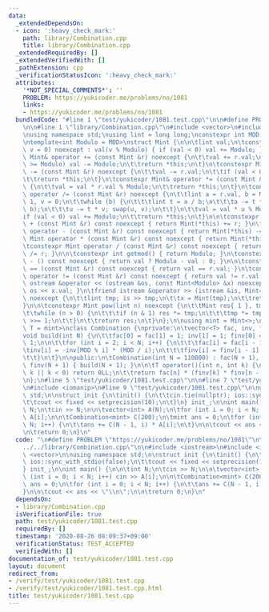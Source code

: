 ```yaml
---
data:
  _extendedDependsOn:
  - icon: ':heavy_check_mark:'
    path: library/Combination.cpp
    title: library/Combination.cpp
  _extendedRequiredBy: []
  _extendedVerifiedWith: []
  _pathExtension: cpp
  _verificationStatusIcon: ':heavy_check_mark:'
  attributes:
    '*NOT_SPECIAL_COMMENTS*': ''
    PROBLEM: https://yukicoder.me/problems/no/1081
    links:
    - https://yukicoder.me/problems/no/1081
  bundledCode: "#line 1 \"test/yukicoder/1081.test.cpp\"\n\n#define PROBLEM \"https://yukicoder.me/problems/no/1081\"\
    \n\n#line 1 \"library/Combination.cpp\"\n#include <vector>\n#include <iostream>\n\
    \nusing namespace std;\nusing lint = long long;\nconstexpr int MOD = 1000000007;\n\
    \ntemplate<int Modulo = MOD>\nstruct Mint {\n\n\tlint val;\n\tconstexpr Mint(lint\
    \ v = 0) noexcept : val(v % Modulo) { if (val < 0) val += Modulo; }\n\n\tconstexpr\
    \ Mint& operator += (const Mint &r) noexcept {\n\t\tval += r.val;\n\t\tif (val\
    \ >= Modulo) val -= Modulo;\n\t\treturn *this;\n\t}\n\tconstexpr Mint& operator\
    \ -= (const Mint &r) noexcept {\n\t\tval -= r.val;\n\t\tif (val < 0) val += Modulo;\n\
    \t\treturn *this;\n\t}\n\tconstexpr Mint& operator *= (const Mint &r) noexcept\
    \ {\n\t\tval = val * r.val % Modulo;\n\t\treturn *this;\n\t}\n\tconstexpr Mint&\
    \ operator /= (const Mint &r) noexcept {\n\t\tlint a = r.val, b = Modulo, u =\
    \ 1, v = 0;\n\t\twhile (b) {\n\t\t\tlint t = a / b;\n\t\t\ta -= t * b; swap(a,\
    \ b);\n\t\t\tu -= t * v; swap(u, v);\n\t\t}\n\t\tval = val * u % Modulo;\n\t\t\
    if (val < 0) val += Modulo;\n\t\treturn *this;\n\t}\n\n\tconstexpr Mint operator\
    \ + (const Mint &r) const noexcept { return Mint(*this) += r; }\n\tconstexpr Mint\
    \ operator - (const Mint &r) const noexcept { return Mint(*this) -= r; }\n\tconstexpr\
    \ Mint operator * (const Mint &r) const noexcept { return Mint(*this) *= r; }\n\
    \tconstexpr Mint operator / (const Mint &r) const noexcept { return Mint(*this)\
    \ /= r; }\n\n\tconstexpr int getmod() { return Modulo; }\n\tconstexpr Mint operator\
    \ - () const noexcept { return val ? Modulo - val : 0; }\n\n\tconstexpr bool operator\
    \ == (const Mint &r) const noexcept { return val == r.val; }\n\tconstexpr bool\
    \ operator != (const Mint &r) const noexcept { return val != r.val; }\n\n\tfriend\
    \ ostream &operator << (ostream &os, const Mint<Modulo> &x) noexcept { return\
    \ os << x.val; }\n\tfriend istream &operator >> (istream &is, Mint<Modulo> &x)\
    \ noexcept {\n\t\tlint tmp; is >> tmp;\n\t\tx = Mint(tmp);\n\t\treturn is;\n\t\
    }\n\n\tconstexpr Mint pow(lint n) noexcept {\n\t\tMint res{ 1 }, tmp{ val };\n\
    \t\twhile (n > 0) {\n\t\t\tif (n & 1) res *= tmp;\n\t\t\ttmp *= tmp;\n\t\t\tn\
    \ >>= 1;\n\t\t}\n\t\treturn res;\n\t}\n};\n\nusing mint = Mint<>;\n\ntemplate<class\
    \ T = mint>\nclass Combination {\nprivate:\n\tvector<T> fac, inv, finv;\n\n\t\
    void build(int N) {\n\t\tfac[0] = fac[1] = 1; inv[1] = 1; finv[0] = finv[1] =\
    \ 1;\n\n\t\tfor (int i = 2; i < N; i++) {\n\t\t\tfac[i] = fac[i - 1] * i;\n\t\t\
    \tinv[i] = -inv[MOD % i] * (MOD / i);\n\t\t\tfinv[i] = finv[i - 1] * inv[i];\n\
    \t\t}\n\t}\n\npublic:\n\tCombination(int N = 110000) : fac(N + 1), inv(N + 1),\
    \ finv(N + 1) { build(N + 1); }\n\n\tT operator()(int n, int k) {\n\t\tif (n <\
    \ k || k < 0) return 0LL;\n\t\treturn fac[n] * (finv[k] * finv[n - k]);\n\t}\n\
    \n};\n#line 5 \"test/yukicoder/1081.test.cpp\"\n\n#line 7 \"test/yukicoder/1081.test.cpp\"\
    \n#include <iomanip>\n#line 9 \"test/yukicoder/1081.test.cpp\"\n\nusing namespace\
    \ std;\n\nstruct init {\n\tinit() {\n\t\tcin.tie(nullptr); ios::sync_with_stdio(false);\n\
    \t\tcout << fixed << setprecision(10);\n\t}\n} init_;\n\nint main() {\n\n\tint\
    \ N;\n\tcin >> N;\n\n\tvector<int> A(N);\n\tfor (int i = 0; i < N; i++) cin >>\
    \ A[i];\n\n\tCombination<mint> C(200);\n\tmint ans = 0;\n\tfor (int i = 0; i <\
    \ N; i++) {\n\t\tans += C(N - 1, i) * A[i];\n\t}\n\n\tcout << ans << \"\\n\";\n\
    \n\treturn 0;\n}\n"
  code: "\n#define PROBLEM \"https://yukicoder.me/problems/no/1081\"\n\n#include \"\
    ../../library/Combination.cpp\"\n\n#include <iostream>\n#include <iomanip>\n#include\
    \ <vector>\n\nusing namespace std;\n\nstruct init {\n\tinit() {\n\t\tcin.tie(nullptr);\
    \ ios::sync_with_stdio(false);\n\t\tcout << fixed << setprecision(10);\n\t}\n\
    } init_;\n\nint main() {\n\n\tint N;\n\tcin >> N;\n\n\tvector<int> A(N);\n\tfor\
    \ (int i = 0; i < N; i++) cin >> A[i];\n\n\tCombination<mint> C(200);\n\tmint\
    \ ans = 0;\n\tfor (int i = 0; i < N; i++) {\n\t\tans += C(N - 1, i) * A[i];\n\t\
    }\n\n\tcout << ans << \"\\n\";\n\n\treturn 0;\n}\n"
  dependsOn:
  - library/Combination.cpp
  isVerificationFile: true
  path: test/yukicoder/1081.test.cpp
  requiredBy: []
  timestamp: '2020-08-26 08:09:37+09:00'
  verificationStatus: TEST_ACCEPTED
  verifiedWith: []
documentation_of: test/yukicoder/1081.test.cpp
layout: document
redirect_from:
- /verify/test/yukicoder/1081.test.cpp
- /verify/test/yukicoder/1081.test.cpp.html
title: test/yukicoder/1081.test.cpp
---
```

